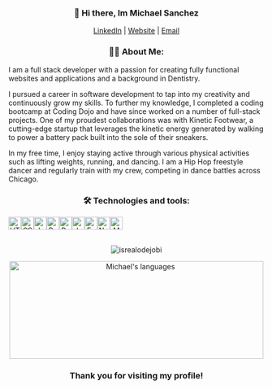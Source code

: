 
<h3 align="center">👋 Hi there, Im Michael Sanchez</h3>
<div align="center">
  <a href="https://www.linkedin.com/in/michael-sanchez-825882182/" target="_blank">LinkedIn</a> |
  <a href="https://michaelsanchez.netlify.app/" target="_blank">Website</a> |
  <a href="mailto:mjs070594@gmail.com" target="_blank">Email</a> 
</div>

<!-- About Section --> 
<h3 align="center"> 🕺🏽 About Me: </h3>

I am a full stack developer with a passion for creating fully functional websites and applications and a background in Dentistry.

I pursued a career in software development to tap into my creativity and continuously grow my skills. To further my knowledge, I completed a coding bootcamp at Coding Dojo and have since worked on a number of full-stack projects. One of my proudest collaborations was with Kinetic Footwear, a cutting-edge startup that leverages the kinetic energy generated by walking to power a battery pack built into the sole of their sneakers.

In my free time, I enjoy staying active through various physical activities such as lifting weights, running, and dancing. I am a Hip Hop freestyle dancer and regularly train with my crew, competing in dance battles across Chicago.

<h3 align="center"> 🛠  Technologies and tools: </h3>
<div align="center" style="display: flex;">
<img src="https://img.shields.io/badge/HTML5-282C34?logo=html5&logoColor=E34F26" alt="HTML5 logo" title="HTML5" height="25" />
<img src="https://img.shields.io/badge/CSS3-282C34?logo=css3&logoColor=1572B6" alt="CSS3 logo" title="CSS3" height="25" />
<img src="https://img.shields.io/badge/JavaScript-282C34?logo=javascript&logoColor=F7DF1E" alt="JavaScript logo" title="JavaScript" height="25" /> 
<img src="https://img.shields.io/badge/React-282C34?logo=react&logoColor=61DAFB" alt="React logo" title="React" height="25" />
<img src="https://img.shields.io/badge/Python-282C34?logo=python&logoColor=47A248" alt="Python logo" title="Python" height="25" />
<img src="https://img.shields.io/badge/Java-282C34?logo=java&logoColor=47A248" alt="Java logo" title="Java" height="25" />
<img src="https://img.shields.io/badge/Express-282C34?logo=express&logoColor=FFFFFF" alt="Express.js logo" title="Express.js" height="25" />
<img src="https://img.shields.io/badge/Node.js-282C34?logo=node.js&logoColor=339933" alt="Node.js logo" title="Node.js" height="25" />
<img src="https://img.shields.io/badge/MongoDB-282C34?logo=mongodb&logoColor=47A248" alt="MongoDB logo" title="MongoDB" height="25" />
 </div> 
 <br>
<!-- Profile Views -->

<p align="center"> <img src="https://komarev.com/ghpvc/?username=MikeSanDev&label=Profile%20views&color=0e75b6&style=flat" alt="isrealodejobi" />
</p>
<div align="center">
  <img align="center" src="https://github-readme-stats.vercel.app/api/top-langs?username=MikeSanDev&langs_count=10&show_icons=true&locale=en&layout=compact&theme=dark" alt="Michael's languages" height="192px"  width="500px"/>
  </div>
</div>

  <h3 align="center"> Thank you for visiting my profile! </h3>

<!--
**MikeSanDev/MikeSanDev** is a ✨ _special_ ✨ repository because its `README.md` (this file) appears on your GitHub profile.

Here are some ideas to get you started:

- 🔭 I’m currently working on ...
- 🌱 I’m currently learning ...
- 👯 I’m looking to collaborate on ...
- 🤔 I’m looking for help with ...
- 💬 Ask me about ...
- 📫 How to reach me: ...
- 😄 Pronouns: ...
- ⚡ Fun fact: ...
-->
